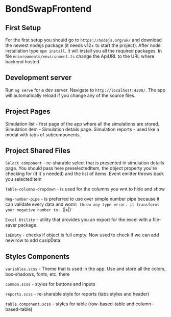 # BondSwapFrontend

## First Setup

For the first setup you should go to `https://nodejs.org/uk/` and download the newest nodejs package
(it needs v12+ to start the project). After node installation type `npm install`. It will install you all the required packages.
In file `enivronments/environment.ts` change the ApiURL to the URL where backend hosted.

## Development server

Run `ng serve` for a dev server. Navigate to `http://localhost:4200/`. The app will automatically reload if you change any of the source files.

## Project Pages

Simulation list - first page of the app where all the simulations are stored.
Simulation item - Simulation details page.
Simulation reports - used like a modal with tabs of subcomponents.

## Project Shared Files

`Select component` - re-sharable select that is presented in simulation details page.
You should pass here preselectedItem, the object property you're checking for (if it`s needed) and the list of items.
Event emitter throws back you selectedItem

`Table-columns-dropdown` - is used for the columns you wnt to hide and show

`Neg-number-pipe` - is preferred to use over simple number pipe because it can validate every data and wom`t throw any type error.
it transforms your negative number to: `(|x|)`

`Excel Utility` - utility that provides you an export for the excel with a file-saver package.

`isEmpty` - checks if object is full empty. Now used to check if we can add new row to add cusipData.

## Styles Components

`variables.scss` - Theme that is used in the app. Use and store all the colors, box-shadows, fonts, etc. there

`common.scss` - styles for buttons and inputs

`reports.scss` - re-sharable style for reports (tabs styles and header)

`table.component.scss` - styles for table (row-based-table and column-based-table)

